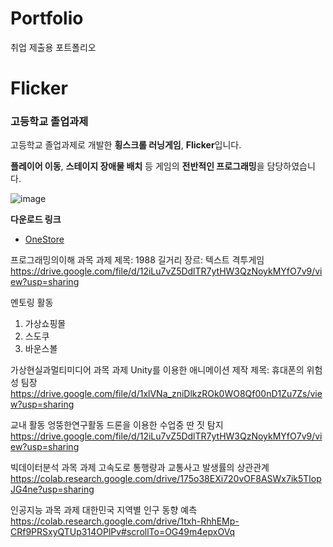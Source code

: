 # Portfolio
취업 제출용 포트폴리오


# Flicker
### 고등학교 졸업과제

고등학교 졸업과제로 개발한 **횡스크롤 러닝게임**, **Flicker**입니다.

**플레이어 이동**, **스테이지 장애물 배치** 등
게임의 **전반적인 프로그래밍**을 담당하였습니다.


![image](https://github.com/user-attachments/assets/ae39cc0f-189a-4622-8888-29069255e076)


**다운로드 링크**
- [OneStore](https://m.onestore.co.kr/ko-kr/apps/appsDetail.omp?prodId=0000693074)

프로그래밍의이해 과목 과제
제목: 1988 길거리
장르: 텍스트 격투게임
https://drive.google.com/file/d/12iLu7vZ5DdlTR7ytHW3QzNoykMYfO7v9/view?usp=sharing

멘토링 활동
1. 가상쇼핑몰
2. 스도쿠
3. 바운스볼

가상현실과멀티미디어 과목 과제
Unity를 이용한 애니메이션 제작
제목: 휴대폰의 위험성
팀장
https://drive.google.com/file/d/1xlVNa_zniDlkzROk0WO8Qf00nD1Zu7Zs/view?usp=sharing

교내 활동
엉뚱한연구활동
드론을 이용한 수업중 딴 짓 탐지
https://drive.google.com/file/d/12iLu7vZ5DdlTR7ytHW3QzNoykMYfO7v9/view?usp=sharing

빅데이터분석 과목 과제
고속도로 통행량과 교통사고 발생률의 상관관계
https://colab.research.google.com/drive/175o38EXi720vOF8ASWx7ik5TlopJG4ne?usp=sharing

인공지능 과목 과제
대한민국 지역별 인구 동향 예측
https://colab.research.google.com/drive/1txh-RhhEMp-CRf9PRSxyQTUp314OPlPv#scrollTo=OG49m4epxOVq
